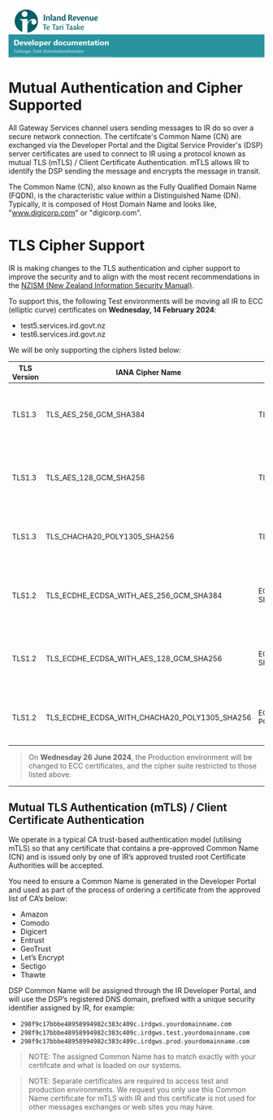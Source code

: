 ![IRD logo](../Images/IRlogo.gif)
![Software Dev](../Images/SoftwareDev.png)

# Mutual Authentication and Cipher Supported  

All Gateway Services channel users sending messages to IR do so over a secure network connection. The certifcate's Common Name (CN) are exchanged via the Developer Portal and the Digital Service Provider's (DSP) server certificates are used to connect to IR using a protocol known as mutual TLS (mTLS) / Client Certificate Authentication. mTLS allows IR to identify the DSP sending the message and encrypts the message in transit. 

The Common Name (CN), also known as the Fully Qualified Domain Name (FQDN), is the characteristic value within a Distinguished Name (DN). Typically, it is composed of Host Domain Name and looks like, "www.digicorp.com" or "digicorp.com".

# TLS Cipher Support

IR is making changes to the TLS authentication and cipher support to improve the security and to align with the most recent recommendations in the [NZISM (New Zealand Information Security Manual)](https://nzism.gcsb.govt.nz/ism-document/#Section-15853). 

To support this, the following Test environments will be moving all IR to ECC (elliptic curve) certificates on **Wednesday, 14 February 2024**: 

*	test5.services.ird.govt.nz  
*	test6.services.ird.govt.nz

We will be only supporting the ciphers listed below:

 |TLS Version |	IANA Cipher Name |OpenSSL Cipher Name| Key Exchange| Authentication | Encryption | Hash |
 | --- | --- | --- | --- | --- |--- | --- |
| TLS1.3| TLS_AES_256_GCM_SHA384 | TLS_AES_256_GCM_SHA384  |-|-| Advanced Encryption Standard with 256bit key in Galois/Counter mode (AES 256 GCM)| SHA384|
| TLS1.3| TLS_AES_128_GCM_SHA256	| TLS_AES_128_GCM_SHA256 |-|-|Advanced Encryption Standard with 128bit key in Galois/Counter mode (AES 128 GCM) | SHA256 |
| TLS1.3| TLS_CHACHA20_POLY1305_SHA256	| TLS_CHACHA20_POLY1305_SHA256 |-|-|ChaCha stream cipher and Poly1305 authenticator (CHACHA20 POLY1305)| SHA256 |
| TLS1.2|TLS_ECDHE_ECDSA_WITH_AES_256_GCM_SHA384 |	ECDHE-ECDSA-AES256-GCM-SHA384 | Elliptic Curve Diffie-Hellman Ephemeral (ECDHE) | Elliptic Curve Digital Signature Algorithm (ECDSA)|Advanced Encryption Standard with 256bit key in Galois/Counter mode (AES 256 GCM)| SHA384|
| TLS1.2|TLS_ECDHE_ECDSA_WITH_AES_128_GCM_SHA256	| ECDHE-ECDSA-AES128-GCM-SHA256 | Elliptic Curve Diffie-Hellman Ephemeral (ECDHE)| Elliptic Curve Digital Signature Algorithm (ECDSA)|Advanced Encryption Standard with 128bit key in Galois/Counter mode (AES 128 GCM)| SHA256|
| TLS1.2|TLS_ECDHE_ECDSA_WITH_CHACHA20_POLY1305_SHA256	| ECDHE-ECDSA-CHACHA20-POLY1305 | Elliptic Curve Diffie-Hellman Ephemeral (ECDHE)|Elliptic Curve Digital Signature Algorithm (ECDSA)|ChaCha stream cipher and Poly1305 authenticator (CHACHA20 POLY1305)| SHA256|


>On **Wednesday 26 June 2024**, the Production environment will be changed to ECC certificates, and the cipher suite restricted to those listed above.

<hr/>

##  Mutual TLS Authentication (mTLS) / Client Certificate Authentication

We operate in a typical CA trust-based authentication model (utilising mTLS) so that any certificate that contains a pre-approved Common Name (CN) and is issued only by one of IR’s approved trusted root Certificate Authorities will be accepted. 

You need to ensure a Common Name is generated in the Developer Portal and used as part of the process of ordering a certificate from the approved list of CA’s below:

* Amazon
* Comodo
* Digicert
* Entrust
* GeoTrust
* Let’s Encrypt
* Sectigo
* Thawte

DSP Common Name will be assigned through the IR Developer Portal, and will use the DSP’s registered DNS domain, prefixed with a unique security identifier assigned by IR, for example:

* `298f9c17bbbe48958994982c383c409c.irdgws.yourdomainname.com` 
* `298f9c17bbbe48958994982c383c409c.irdgws.test.yourdomainname.com` 
* `298f9c17bbbe48958994982c383c409c.irdgws.prod.yourdomainname.com`

> NOTE: The assigned Common Name has to match exactly with your certifcate and what is loaded on our systems.  

> NOTE: Separate certificates are required to access test and production environments. We request you only use this Common Name certificate for mTLS with IR and this certificate is not used for other messages exchanges or web sites you may have.

